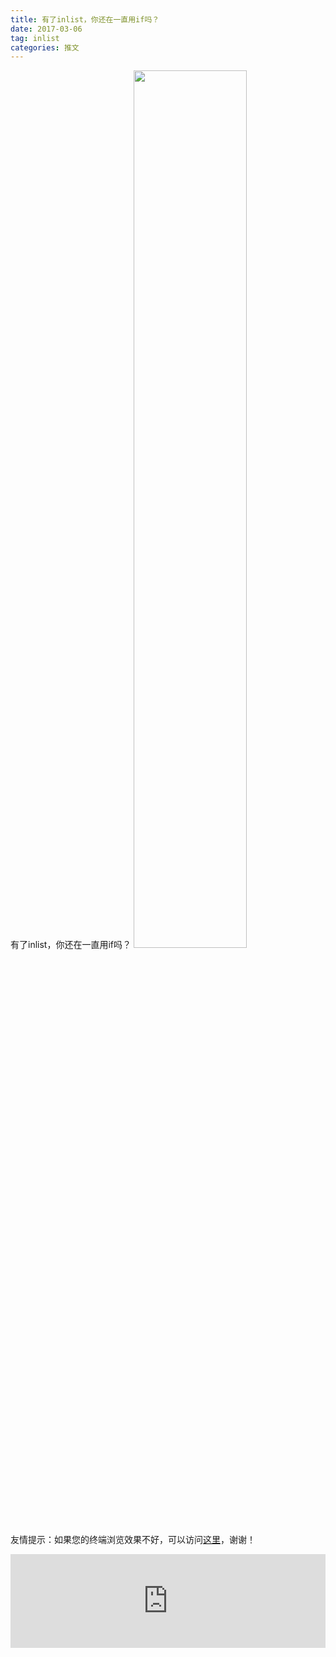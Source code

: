 ```yaml
---
title: 有了inlist，你还在一直用if吗？
date: 2017-03-06
tag: inlist
categories: 推文
---
```

有了inlist，你还在一直用if吗？
<img src="http://mmbiz.qpic.cn/mmbiz_jpg/ACviaWTBFxhbx9LtKX1lDnzQKtZ07ib4U6L12WyL04wx68I0SeKbmygvaNy31VficDJYvREIEiboygK2icCFbFxFjqg/0?wx_fmt.jpeg" style="width: 60%; height: auto;"/><!--more-->
友情提示：如果您的终端浏览效果不好，可以访问[这里](https://stata-club.github.io/stata_article/2017-03-06.html)，谢谢！
<iframe src="https://stata-club.github.io/stata_article/2017-03-06.html" id="iframepage" frameborder="0" scrolling="no" marginheight="0" marginwidth="0" width="100%" onLoad="iFrameHeight()"></iframe>
<script type="text/javascript" language="javascript">
function iFrameHeight() {
var ifm= document.getElementById("iframepage");
var subWeb = document.frames ? document.frames["iframepage"].document : ifm.contentDocument;   
if(ifm != null && subWeb != null) {
 ifm.height = subWeb.body.scrollHeight;
} 
} 
</script> 